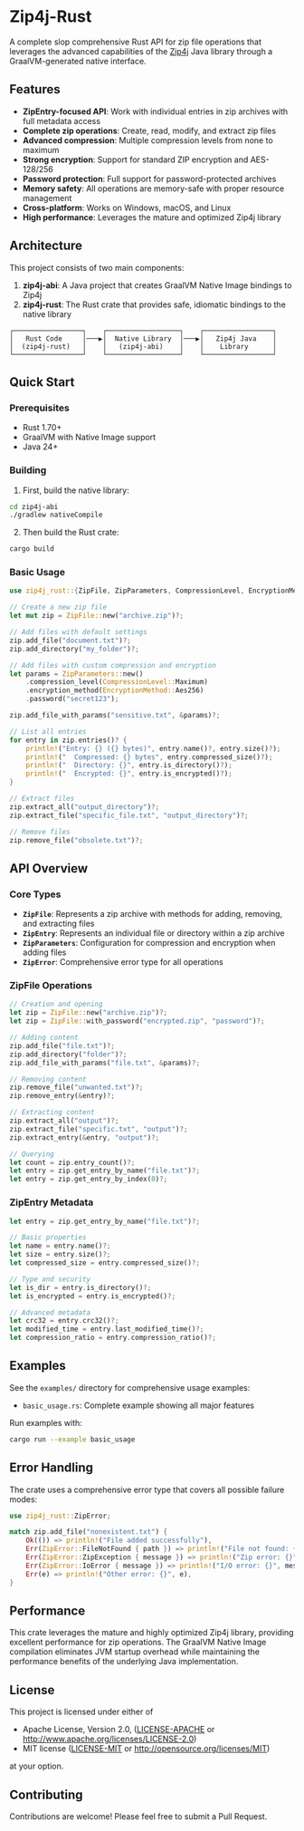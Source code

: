 # Zip4j-Rust

A complete slop comprehensive Rust API for zip file operations that leverages the advanced capabilities of the [Zip4j](https://github.com/srikanth-lingala/zip4j) Java library through a GraalVM-generated native interface.

## Features

- **ZipEntry-focused API**: Work with individual entries in zip archives with full metadata access
- **Complete zip operations**: Create, read, modify, and extract zip files
- **Advanced compression**: Multiple compression levels from none to maximum
- **Strong encryption**: Support for standard ZIP encryption and AES-128/256
- **Password protection**: Full support for password-protected archives
- **Memory safety**: All operations are memory-safe with proper resource management
- **Cross-platform**: Works on Windows, macOS, and Linux
- **High performance**: Leverages the mature and optimized Zip4j library

## Architecture

This project consists of two main components:

1. **zip4j-abi**: A Java project that creates GraalVM Native Image bindings to Zip4j
2. **zip4j-rust**: The Rust crate that provides safe, idiomatic bindings to the native library

```
┌─────────────────┐    ┌──────────────────┐    ┌─────────────────┐
│   Rust Code     │───▶│  Native Library  │───▶│   Zip4j Java    │
│  (zip4j-rust)   │    │   (zip4j-abi)    │    │    Library      │
└─────────────────┘    └──────────────────┘    └─────────────────┘
```

## Quick Start

### Prerequisites

- Rust 1.70+ 
- GraalVM with Native Image support
- Java 24+

### Building

1. First, build the native library:
```bash
cd zip4j-abi
./gradlew nativeCompile
```

2. Then build the Rust crate:
```bash
cargo build
```

### Basic Usage

```rust
use zip4j_rust::{ZipFile, ZipParameters, CompressionLevel, EncryptionMethod};

// Create a new zip file
let mut zip = ZipFile::new("archive.zip")?;

// Add files with default settings
zip.add_file("document.txt")?;
zip.add_directory("my_folder")?;

// Add files with custom compression and encryption
let params = ZipParameters::new()
    .compression_level(CompressionLevel::Maximum)
    .encryption_method(EncryptionMethod::Aes256)
    .password("secret123");

zip.add_file_with_params("sensitive.txt", &params)?;

// List all entries
for entry in zip.entries()? {
    println!("Entry: {} ({} bytes)", entry.name()?, entry.size()?);
    println!("  Compressed: {} bytes", entry.compressed_size()?);
    println!("  Directory: {}", entry.is_directory()?);
    println!("  Encrypted: {}", entry.is_encrypted()?);
}

// Extract files
zip.extract_all("output_directory")?;
zip.extract_file("specific_file.txt", "output_directory")?;

// Remove files
zip.remove_file("obsolete.txt")?;
```

## API Overview

### Core Types

- **`ZipFile`**: Represents a zip archive with methods for adding, removing, and extracting files
- **`ZipEntry`**: Represents an individual file or directory within a zip archive
- **`ZipParameters`**: Configuration for compression and encryption when adding files
- **`ZipError`**: Comprehensive error type for all operations

### ZipFile Operations

```rust
// Creation and opening
let zip = ZipFile::new("archive.zip")?;
let zip = ZipFile::with_password("encrypted.zip", "password")?;

// Adding content
zip.add_file("file.txt")?;
zip.add_directory("folder")?;
zip.add_file_with_params("file.txt", &params)?;

// Removing content  
zip.remove_file("unwanted.txt")?;
zip.remove_entry(&entry)?;

// Extracting content
zip.extract_all("output")?;
zip.extract_file("specific.txt", "output")?;
zip.extract_entry(&entry, "output")?;

// Querying
let count = zip.entry_count()?;
let entry = zip.get_entry_by_name("file.txt")?;
let entry = zip.get_entry_by_index(0)?;
```

### ZipEntry Metadata

```rust
let entry = zip.get_entry_by_name("file.txt")?;

// Basic properties
let name = entry.name()?;
let size = entry.size()?;
let compressed_size = entry.compressed_size()?;

// Type and security
let is_dir = entry.is_directory()?;
let is_encrypted = entry.is_encrypted()?;

// Advanced metadata
let crc32 = entry.crc32()?;
let modified_time = entry.last_modified_time()?;
let compression_ratio = entry.compression_ratio()?;
```

## Examples

See the `examples/` directory for comprehensive usage examples:

- `basic_usage.rs`: Complete example showing all major features

Run examples with:
```bash
cargo run --example basic_usage
```

## Error Handling

The crate uses a comprehensive error type that covers all possible failure modes:

```rust
use zip4j_rust::ZipError;

match zip.add_file("nonexistent.txt") {
    Ok(()) => println!("File added successfully"),
    Err(ZipError::FileNotFound { path }) => println!("File not found: {}", path),
    Err(ZipError::ZipException { message }) => println!("Zip error: {}", message),
    Err(ZipError::IoError { message }) => println!("I/O error: {}", message),
    Err(e) => println!("Other error: {}", e),
}
```

## Performance

This crate leverages the mature and highly optimized Zip4j library, providing excellent performance for zip operations. The GraalVM Native Image compilation eliminates JVM startup overhead while maintaining the performance benefits of the underlying Java implementation.

## License

This project is licensed under either of

- Apache License, Version 2.0, ([LICENSE-APACHE](LICENSE-APACHE) or http://www.apache.org/licenses/LICENSE-2.0)
- MIT license ([LICENSE-MIT](LICENSE-MIT) or http://opensource.org/licenses/MIT)

at your option.

## Contributing

Contributions are welcome! Please feel free to submit a Pull Request.
